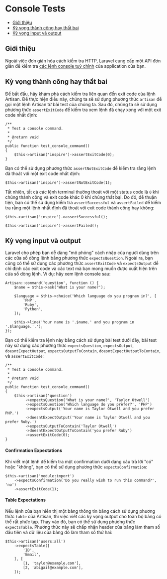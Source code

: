 # Console Tests

- [Giới thiệu](#introduction)
- [Kỳ vọng thành công hay thất bai](#success-failure-expectations)
- [Kỳ vọng input và output](#input-output-expectations)

<a name="introduction"></a>
## Giới thiệu

Ngoài việc đơn giản hóa cách kiểm tra HTTP, Laravel cung cấp một API đơn giản để kiểm tra [các lệnh console tuỳ chỉnh](/docs/{{version}}/artisan) của application của bạn.

<a name="success-failure-expectations"></a>
## Kỳ vọng thành công hay thất bai

Để bắt đầu, hãy khám phá cách kiểm tra liên quan đến exit code của lệnh Artisan. Để thực hiện điều này, chúng ta sẽ sử dụng phương thức `artisan` để gọi một lệnh Artisan từ bài test của chúng ta. Sau đó, chúng ta sẽ sử dụng phương thức `assertExitCode` để kiểm tra xem lệnh đã chạy xong với một exit code nhất định:

    /**
     * Test a console command.
     *
     * @return void
     */
    public function test_console_command()
    {
        $this->artisan('inspire')->assertExitCode(0);
    }

Bạn có thể sử dụng phương thức `assertNotExitCode` để kiểm tra rằng lệnh đã thoát với một exit code nhất định:

    $this->artisan('inspire')->assertNotExitCode(1);

Tất nhiên, tất cả các lệnh terminal thường thoát với một status code là `0` khi chúng thành công và exit code khác 0 khi chúng thất bại. Do đó, để thuận tiện, bạn có thể sử dụng kiểm tra `assertSuccessful` và `assertFailed` để kiểm tra rằng một lệnh nhất định đã thoát với exit code thành công hay không:

    $this->artisan('inspire')->assertSuccessful();

    $this->artisan('inspire')->assertFailed();

<a name="input-output-expectations"></a>
## Kỳ vọng input và output

Laravel cho phép bạn dễ dàng "mô phỏng" cách nhập của người dùng trên các cửa sổ dòng lệnh bằng phương thức `expectsQuestion`. Ngoài ra, bạn cũng có thể sử dụng các phương thức `assertExitCode` và `expectsOutput` để chỉ định các exit code và các text mà bạn mong muốn được xuất hiện trên cửa sổ dòng lệnh. Ví dụ: hãy xem lệnh console sau:

    Artisan::command('question', function () {
        $name = $this->ask('What is your name?');

        $language = $this->choice('Which language do you program in?', [
            'PHP',
            'Ruby',
            'Python',
        ]);

        $this->line('Your name is '.$name.' and you program in '.$language.'.');
    });

Bạn có thể kiểm tra lệnh này bằng cách sử dụng bài test dưới đây, bài test này sử dụng các phương thức `expectsQuestion`, `expectsOutput`, `doesntExpectOutput`, `expectsOutputToContain`, `doesntExpectOutputToContain`, và `assertExitCode`:

    /**
     * Test a console command.
     *
     * @return void
     */
    public function test_console_command()
    {
        $this->artisan('question')
             ->expectsQuestion('What is your name?', 'Taylor Otwell')
             ->expectsQuestion('Which language do you prefer?', 'PHP')
             ->expectsOutput('Your name is Taylor Otwell and you prefer PHP.')
             ->doesntExpectOutput('Your name is Taylor Otwell and you prefer Ruby.')
             ->expectsOutputToContain('Taylor Otwell')
             ->doesntExpectOutputToContain('you prefer Ruby')
             ->assertExitCode(0);
    }

<a name="confirmation-expectations"></a>
#### Confirmation Expectations

Khi viết một lệnh để kiểm tra một confirmation dưới dạng câu trả lời "có" hoặc "không", bạn có thể sử dụng phương thức `expectsConfirmation`:

    $this->artisan('module:import')
        ->expectsConfirmation('Do you really wish to run this command?', 'no')
        ->assertExitCode(1);

<a name="table-expectations"></a>
#### Table Expectations

Nếu lệnh của bạn hiển thị một bảng thông tin bằng cách sử dụng phương thức `table` của Artisan, thì việc viết các kỳ vọng output cho toàn bộ bảng có thể rất phức tạp. Thay vào đó, bạn có thể sử dụng phương thức `expectsTable`. Phương thức này sẽ chấp nhận header của bảng làm tham số đầu tiên và dữ liệu của bảng đó làm tham số thứ hai:

    $this->artisan('users:all')
        ->expectsTable([
            'ID',
            'Email',
        ], [
            [1, 'taylor@example.com'],
            [2, 'abigail@example.com'],
        ]);
